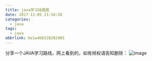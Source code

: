 ```yaml
---
title: java学习线路图
date: 2017-11-05 21:34:28
categories:
  - java
tags:
  - java
abbrlink: be1a4bb528202d05
---
```

分享一个JAVA学习路线，网上看到的，如有倾权请告知删除：
![image](http://qiniu.wangjinle.com/0_1272935769KNxA.gif)
